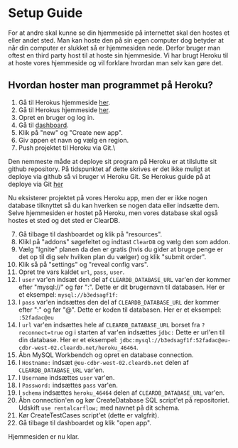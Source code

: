 # Setup Guide
For at andre skal kunne se din hjemmeside på internettet skal den hostes et eller andet sted. Man kan hoste den på sin egen computer dog betyder at når din computer er slukket så er hjemmesiden nede. Derfor bruger man oftest en third party host til at hoste sin hjemmeside. Vi har brugt Heroku til at hoste vores hjemmeside og vil forklare hvordan man selv kan gøre det.

## Hvordan hoster man programmet på Heroku?
1. Gå til Herokus hjemmeside [her](https//:www.heroku.com).
1. Gå til Herokus hjemmeside [her](https://www.heroku.com).
2. Opret en bruger og log in.
3. Gå til [dashboard](https://dashboard.heroku.com/apps).
4. Klik på "new" og "Create new app".
5. Giv appen et navn og vælg en region.
6. Push projektet til Heroku via Git.\

Den nemmeste måde at deploye sit program på Heroku er at tilslutte sit github repository. På tidspunktet af dette skrives er det ikke muligt at deploye via github så vi bruger vi Heroku Git. Se Herokus guide på at deploye via Git [her](https://devcenter.heroku.com/articles/git)

Nu eksisterer projektet på vores Heroku app, men der er ikke nogen database tilknyttet så du kan hverken se nogen data eller indsætte dem. Selve hjemmesiden er hostet på Heroku, men vores database skal også hostes et sted og det sted er ClearDB.

7. Gå tilbage til dashboardet og klik på "resources".
8. Klikl på "addons" søgefeltet og indtast `ClearDB` og vælg den som addon.
9. Vælg "Ignite" planen da den er gratis (hvis du gider at bruge penge er det op til dig selv hvilken plan du vælger) og klik "submit order".
10. Klik så på "settings" og "reveal config vars".
11. Opret tre vars kaldet `url`, `pass`, `user`.
12. I `user` var'en indsæt den del af `CLEARDB_DATABASE_URL` var'en der kommer efter "mysql://" og før ":". Dette er dit brugernavn til databasen. Her er et eksempel: `mysql://b3edsagf1f:`
13. I `pass` var'en indsættes den del af `CLEARDB_DATABASE_URL` der kommer efter ":" og før "@". Dette er koden til databasen. Her er et eksempel: `:52fadac@eu`
14. I `url` var'en indsættes hele af `CLEARDB_DATABASE_URL` borset fra `?reconnect=true` og i starten af var'en indsættes `jdbc:` Dette er url'en til din database. Her er et eksempel: `jdbc:mysql://b3edsagf1f:52fadac@eu-cdbr-west-02.cleardb.net/heroku_46464`.
15. Åbn MySQL Workbendch og opret en database connection.
16. I `Hostname:` indsæt `@eu-cdbr-west-02.cleardb.net` delen af `CLEARDB_DATABASE_URL` var'en.
17. I `Username` indsættes `user` var'en.
18. I `Password:` indsættes `pass` var'en.
19. I `schema` indsættes `heroku_46464` delen af `CLEARDB_DATABASE_URL` var'en.
20. Åbn connection'en og kør CreateDatabase SQL script'et på repositoriet. Udskift `use rentalcarflow;` med navnet på dit schema.
21. Kør CreateTestCases script'et (dette er valgfrit).
22. Gå tilbage til dashboardet og klik "open app".

Hjemmesiden er nu klar.
